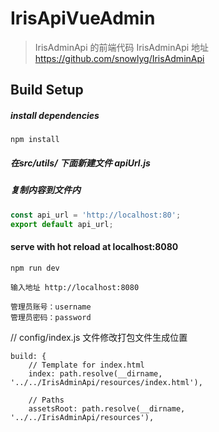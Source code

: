 # IrisApiVueAdmin

> IrisAdminApi 的前端代码
> IrisAdminApi 地址 https://github.com/snowlyg/IrisAdminApi

## Build Setup


##### install dependencies

```
npm install
```


##### 在src/utils/ 下面新建文件 apiUrl.js

##### 复制内容到文件内

```js
const api_url = 'http://localhost:80';
export default api_url;

```


#### serve with hot reload at localhost:8080

```
npm run dev
```


```
输入地址 http://localhost:8080

管理员账号：username
管理员密码：password
```


// config/index.js 文件修改打包文件生成位置

```
build: {
    // Template for index.html
    index: path.resolve(__dirname, '../../IrisAdminApi/resources/index.html'),

    // Paths
    assetsRoot: path.resolve(__dirname, '../../IrisAdminApi/resources'),

```
